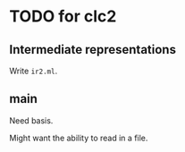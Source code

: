 # TODO for clc2

## Intermediate representations

Write `ir2.ml`.

## main

Need basis.

Might want the ability to read in a file.

